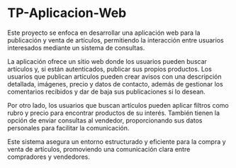 # TP-Aplicacion-Web

Este proyecto se enfoca en desarrollar una aplicación web para la publicación y venta de artículos, permitiendo la interacción entre usuarios interesados mediante un sistema de consultas.

La aplicación ofrece un sitio web donde los usuarios pueden buscar artículos y, si están autenticados, publicar sus propios productos. Los usuarios que publican artículos pueden crear avisos con una descripción detallada, imágenes, precio y datos de contacto, además de gestionar los comentarios recibidos y dar de baja sus publicaciones si lo desean.

Por otro lado, los usuarios que buscan artículos pueden aplicar filtros como rubro y precio para encontrar productos de su interés. También tienen la opción de enviar consultas al vendedor, proporcionando sus datos personales para facilitar la comunicación.

Este sistema asegura un entorno estructurado y eficiente para la compra y venta de artículos, promoviendo una comunicación clara entre compradores y vendedores.
